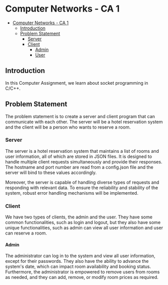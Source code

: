 # Computer Networks - CA 1

- [Computer Networks - CA 1](#Computer-Networks---CA-1)
    - [Introduction](#Introduction)
    - [Problem Statement](#Problem-Statement)
        - [Server](#Server)
        - [Client](#Client)
            - [Admin](#Admin)
            - [User](#User)



## Introduction
In this Computer Assignment, we learn about socket programming in C/C++.<br>

## Problem Statement
The problem statement is to create a server and client program that can communicate with each other. The server will be a hotel reservation system and the client will be a person who wants to reserve a room.

### Server
The server is a hotel reservation system that maintains a list of rooms and user information, all of which are stored in JSON files. It is designed to handle multiple client requests simultaneously and provide their responses. The hostname and port number are read from a config.json file and the server will bind to these values accordingly.

Moreover, the server is capable of handling diverse types of requests and responding with relevant data. To ensure the reliability and stability of the system, robust error handling mechanisms will be implemented.

### Client
We have two types of clients, the admin and the user. They have some common functionalities, such as login and logout, but they also have some unique functionalities, such as admin can view all user information and user can reserve a room.

#### Admin
The administrator can log in to the system and view all user information, except for their passwords. They also have the ability to advance the system's date, which can impact room availability and booking status. Furthermore, the administrator is empowered to remove users from rooms as needed, and they can add, remove, or modify room prices as required.